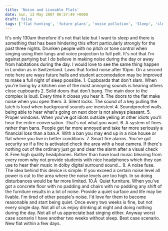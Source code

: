 ```yaml
---
title: 'Noise and Liveable Flats'
date: Sun, 13 May 2007 00:57:49 +0000
draft: false
tags: ['flat hunting', 'future plans', 'noise pollution', 'Sleep', 'sleep deprivation', 'university']
---
```


It's only 130am therefore it's not that late but I want to sleep and there is something that has been hindering this effort particularly strongly for the past three nights. Drunken people with no pitch or tone control when singing using their lungs and voice projection to full pelt. It's not that I'm against partying but I do believe in making noise during the day or away from habitations during the day. I would love to see the same thing happen in London as in Switzerland. Laws that forbid noise after 10pm. On a second note here are ways future halls and student accomodation may be improved to make a full night of sleep possible. 1. Cupboards that don't slam. When you're living by a kitchen one of the most annoying sounds is hearing others close cupboards 2. Solid doors that don't bang. The main door to the complex is loud. Every time it closes you hear it. The doors to the flat make noise when you open them. 3. Silent locks. The sound of a key pulling the latch is loud when background sounds are inexistent 4. Soundproofed walls. being able to hear what's going on next door is not always pleasant. 5. Proper windows. When you've got idiots outside yelling at other idiots you'll hear the entire conversation. That's not what you want. 6. A system of fines rather than bans. People get far more annoyed and take far more seriously a financial loss than a ban.Â  With a ban you may end up in a nice house or flat where you live in better conditions. 7. Smart fire alarms. You've got security so if a fire is activated check the area with a heat camera. If there's nothing out of the ordinary just go and clear the alarm after a visual check 8. Free high quality headphones. Rather than have loud music blearing from every room why not provide students with nice headphones which they can use to hear their music in dolby digital surround sound... 9. A noise fuse. The idea behind this device is simple. If you exceed a certain noise level all power is cut to the area where the noise levels are too high. In so doing disturbances would be far more limited. 10.Â  Quiet furniture. When you've got a concrete floor with no padding and chairs with no padding any shift of the furniture results in a lot of noise. Provide a quiet surface and life may be livable. I'm tired of other people's noise. I'd love for them to become reasonable and start being quiet. Once every two weeks is fine, but not every single day. Not all of us enjoy drinking at night and doing nothing during the day. Not all of us appreciate bad singing either. Anyway worst case scenario I have another two weeks without sleep. Best case scenario. New flat within a few days.